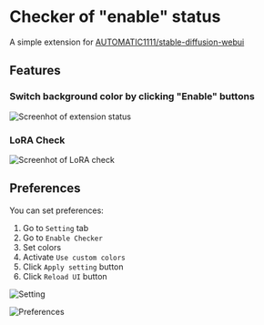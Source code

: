 
# Checker of "enable" status

A simple extension for [AUTOMATIC1111/stable-diffusion-webui](https://github.com/AUTOMATIC1111/stable-diffusion-webui)

## Features

### Switch background color by clicking "Enable" buttons

![Screenhot of extension status](https://user-images.githubusercontent.com/963961/229269865-d9d98685-1ec6-45c8-9113-f7a7e53f4a39.png)

### LoRA Check

![Screenhot of LoRA check](https://user-images.githubusercontent.com/963961/230773384-660633b1-992a-45a6-afc7-2d899bb8b7d7.png)

## Preferences

You can set preferences:

1. Go to ``Setting`` tab
2. Go to ``Enable Checker``
3. Set colors
4. Activate ``Use custom colors``
5. Click ``Apply setting`` button
6. Click ``Reload UI`` button

![Setting](https://user-images.githubusercontent.com/963961/229269863-967cf67c-1ea3-47e1-9d89-7dfc5d7b24da.png)

![Preferences](https://user-images.githubusercontent.com/963961/229269864-0321fe0d-be46-4963-8470-64a268f5ba84.png)
